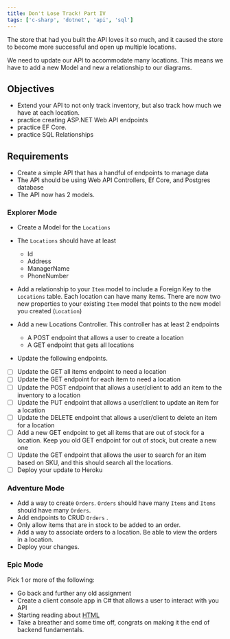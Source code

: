 ```yaml
---
title: Don't Lose Track! Part IV
tags: ['c-sharp', 'dotnet', 'api', 'sql']
---
```


The store that had you built the API loves it so much, and it caused the store
to become more successful and open up multiple locations.

We need to update our API to accommodate many locations. This means we have to
add a new Model and new a relationship to our diagrams.

## Objectives

- Extend your API to not only track inventory, but also track how much we have
  at each location.
- practice creating ASP.NET Web API endpoints
- practice EF Core.
- practice SQL Relationships

## Requirements

- Create a simple API that has a handful of endpoints to manage data
- The API should be using Web API Controllers, Ef Core, and Postgres database
- The API now has 2 models.

### Explorer Mode

- Create a Model for the `Locations`
- The `Locations` should have at least

  - Id
  - Address
  - ManagerName
  - PhoneNumber

- Add a relationship to your `Item` model to include a Foreign Key to the
  `Locations` table. Each location can have many items. There are now two
  new properties to your existing `Item` model that points to the new model
  you created (`Location`)

- Add a new Locations Controller. This controller has at least 2 endpoints

  - A POST endpoint that allows a user to create a location
  - A GET endpoint that gets all locations

- Update the following endpoints.

* [ ] Update the GET all items endpoint to need a location
* [ ] Update the GET endpoint for each item to need a location
* [ ] Update the POST endpoint that allows a user/client to add an item to the
      inventory to a location
* [ ] Update the PUT endpoint that allows a user/client to update an item for a
      location
* [ ] Update the DELETE endpoint that allows a user/client to delete an item for
      a location
* [ ] Add a new GET endpoint to get all items that are out of stock for a
      location. Keep you old GET endpoint for out of stock, but create a new one
* [ ] Update the GET endpoint that allows the user to search for an item based
      on SKU, and this should search all the locations.
* [ ] Deploy your update to Heroku

### Adventure Mode

- Add a way to create `Orders`. `Orders` should have many `Items` and
  `Items` should have many `Orders`.
- Add endpoints to CRUD `Orders` .
- Only allow items that are in stock to be added to an order.
- Add a way to associate orders to a location. Be able to view the orders in
  a location.
- Deploy your changes.

### Epic Mode

Pick 1 or more of the following:

- Go back and further any old assignment
- Create a client console app in C# that allows a user to interact with you API
- Starting reading about
  [HTML](https://suncoast.io/handbook/curriculum/fundamentals/modules/html-css/lessons/intro-to-html)
- Take a breather and some time off, congrats on making it the end of backend
  fundamentals.
